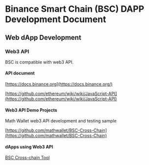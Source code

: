 # Binance Smart Chain (BSC) DAPP Development Document

## Web dApp Development

### Web3 API

BSC is compatible with web3 API.

#### API document

[https://docs.binance.org](https://docs.binance.org/)

[https://github.com/ethereum/wiki/wiki/JavaScript-API](https://github.com/ethereum/wiki/wiki/JavaScript-API)

#### Web3 API Demo Projects

Math Wallet web3 API development and testing sample

[https://github.com/mathwallet/BSC-Cross-Chain](https://github.com/mathwallet/BSC-Cross-Chain)

#### dApps using Web3 API

[BSC Cross-chain Tool](https://developer.mathwallet.org/bsc01/)
